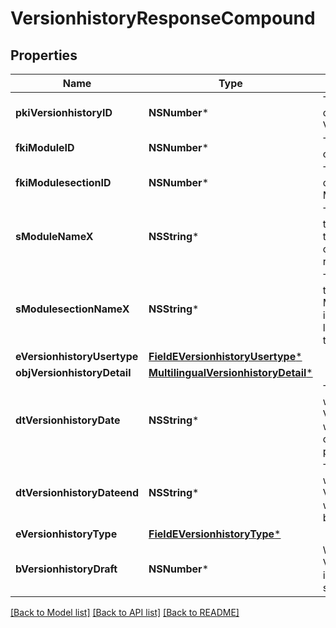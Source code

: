 # VersionhistoryResponseCompound

## Properties
Name | Type | Description | Notes
------------ | ------------- | ------------- | -------------
**pkiVersionhistoryID** | **NSNumber*** | The unique ID of the Versionhistory | 
**fkiModuleID** | **NSNumber*** | The unique ID of the Module | [optional] 
**fkiModulesectionID** | **NSNumber*** | The unique ID of the Modulesection | [optional] 
**sModuleNameX** | **NSString*** | The Name of the Module in the language of the requester | [optional] 
**sModulesectionNameX** | **NSString*** | The Name of the Modulesection in the language of the requester | [optional] 
**eVersionhistoryUsertype** | [**FieldEVersionhistoryUsertype***](FieldEVersionhistoryUsertype.md) |  | [optional] 
**objVersionhistoryDetail** | [**MultilingualVersionhistoryDetail***](MultilingualVersionhistoryDetail.md) |  | 
**dtVersionhistoryDate** | **NSString*** | The date  at which the Versionhistory was published or should be published | 
**dtVersionhistoryDateend** | **NSString*** | The date  at which the Versionhistory will no longer be visible | [optional] 
**eVersionhistoryType** | [**FieldEVersionhistoryType***](FieldEVersionhistoryType.md) |  | 
**bVersionhistoryDraft** | **NSNumber*** | Whether the Versionhistory is published or still a draft | 

[[Back to Model list]](../README.md#documentation-for-models) [[Back to API list]](../README.md#documentation-for-api-endpoints) [[Back to README]](../README.md)



